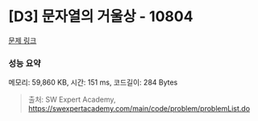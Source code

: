 # [D3] 문자열의 거울상 - 10804 

[문제 링크](https://swexpertacademy.com/main/code/problem/problemDetail.do?contestProbId=AXTC0x16D8EDFASe) 

### 성능 요약

메모리: 59,860 KB, 시간: 151 ms, 코드길이: 284 Bytes



> 출처: SW Expert Academy, https://swexpertacademy.com/main/code/problem/problemList.do